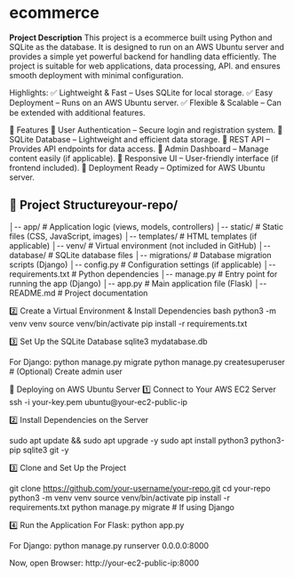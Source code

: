 # ecommerce

**Project Description**
This project is a ecommerce built using Python and SQLite as the database. It is designed to run on an AWS Ubuntu server and provides a simple yet powerful backend for handling data efficiently.
The project is suitable for web applications, data processing, API. and ensures smooth deployment with minimal configuration.

 Highlights:
✅ Lightweight & Fast – Uses SQLite for local storage.
✅ Easy Deployment – Runs on an AWS Ubuntu server.
✅ Flexible & Scalable – Can be extended with additional features.

🚀 Features
🔹 User Authentication – Secure login and registration system.
🔹 SQLite Database – Lightweight and efficient data storage.
🔹 REST API – Provides API endpoints for data access.
🔹 Admin Dashboard – Manage content easily (if applicable).
🔹 Responsive UI – User-friendly interface (if frontend included).
🔹 Deployment Ready – Optimized for AWS Ubuntu server.

## 📂 Project Structureyour-repo/
│-- app/             # Application logic (views, models, controllers)
│-- static/          # Static files (CSS, JavaScript, images)
│-- templates/       # HTML templates (if applicable)
│-- venv/            # Virtual environment (not included in GitHub)
│-- database/        # SQLite database files
│-- migrations/      # Database migration scripts (Django)
│-- config.py        # Configuration settings (if applicable)
│-- requirements.txt # Python dependencies
│-- manage.py        # Entry point for running the app (Django)
│-- app.py           # Main application file (Flask)
│-- README.md        # Project documentation

2️⃣ Create a Virtual Environment & Install Dependencies
bash
python3 -m venv venv
source venv/bin/activate
pip install -r requirements.txt

3️⃣ Set Up the SQLite Database
sqlite3 mydatabase.db

For Django:
python manage.py migrate
python manage.py createsuperuser  # (Optional) Create admin user

🚀 Deploying on AWS Ubuntu Server
1️⃣ Connect to Your AWS EC2 Server
ssh -i your-key.pem ubuntu@your-ec2-public-ip

2️⃣ Install Dependencies on the Server

sudo apt update && sudo apt upgrade -y
sudo apt install python3 python3-pip sqlite3 git -y

3️⃣ Clone and Set Up the Project

git clone https://github.com/your-username/your-repo.git
cd your-repo
python3 -m venv venv
source venv/bin/activate
pip install -r requirements.txt
python manage.py migrate  # If using Django

4️⃣ Run the Application
For Flask:
python app.py

For Django:
python manage.py runserver 0.0.0.0:8000

Now, open Browser:
http://your-ec2-public-ip:8000



